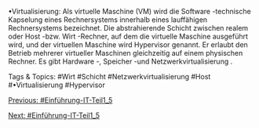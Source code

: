 •Virtualisierung: Als virtuelle Maschine (VM) wird die Software -technische Kapselung eines 
Rechnersystems innerhalb eines lauffähigen Rechnersystems bezeichnet. Die abstrahierende Schicht 
zwischen realem oder Host -bzw. Wirt -Rechner, auf dem die virtuelle Maschine ausgeführt wird, und 
der virtuellen Maschine wird Hypervisor genannt. Er erlaubt den Betrieb mehrerer virtueller Maschinen 
gleichzeitig auf einem physischen Rechner. Es gibt Hardware -, Speicher -und Netzwerkvirtualisierung .

   Tags & Topics:
   #Wirt
   #Schicht
   #Netzwerkvirtualisierung
   #Host
   #•Virtualisierung
   #Hypervisor

[Previous: #Einführung-IT-Teil1_5](Einführung-IT-Teil1_5.md)

[Next: #Einführung-IT-Teil1_5](Einführung-IT-Teil1_5.md)